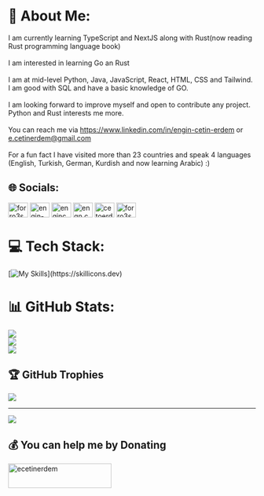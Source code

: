 # 💫 About Me:
I am currently learning TypeScript and NextJS along with Rust(now reading Rust programming language book)<br><br>I am interested in learning Go an Rust<br><br>I am at mid-level Python, Java, JavaScript, React, HTML, CSS and Tailwind. I am good with SQL and have a basic knowledge of GO.<br><br>I am looking forward to improve myself and open to contribute any project. Python and Rust interests me more.<br><br>You can reach me via https://www.linkedin.com/in/engin-cetin-erdem or e.cetinerdem@gmail.com<br><br>For a fun fact I have visited more than 23 countries and speak 4 languages (English, Turkish, German, Kurdish and now learning Arabic) :)


## 🌐 Socials:
<p align="left">
<a href="https://twitter.com/forro3ss" target="blank"><img align="center" src="https://raw.githubusercontent.com/rahuldkjain/github-profile-readme-generator/master/src/images/icons/Social/twitter.svg" alt="forro3ss" height="30" width="40" /></a>
<a href="https://linkedin.com/in/engin-cetin-erdem" target="blank"><img align="center" src="https://raw.githubusercontent.com/rahuldkjain/github-profile-readme-generator/master/src/images/icons/Social/linked-in-alt.svg" alt="engin-cetin-erdem" height="30" width="40" /></a>
<a href="https://fb.com/engincetin.erdem" target="blank"><img align="center" src="https://raw.githubusercontent.com/rahuldkjain/github-profile-readme-generator/master/src/images/icons/Social/facebook.svg" alt="engincetin.erdem" height="30" width="40" /></a>
<a href="https://instagram.com/engn.cetn" target="blank"><img align="center" src="https://raw.githubusercontent.com/rahuldkjain/github-profile-readme-generator/master/src/images/icons/Social/instagram.svg" alt="engn.cetn" height="30" width="40" /></a>
<a href="https://www.hackerrank.com/cetoerdem1" target="blank"><img align="center" src="https://raw.githubusercontent.com/rahuldkjain/github-profile-readme-generator/master/src/images/icons/Social/hackerrank.svg" alt="cetoerdem1" height="30" width="40" /></a>
<a href="https://discord.gg/forro3ss" target="blank"><img align="center" src="https://raw.githubusercontent.com/rahuldkjain/github-profile-readme-generator/master/src/images/icons/Social/discord.svg" alt="forro3ss" height="30" width="40" /></a>
</p> 

# 💻 Tech Stack:
[![My Skills](https://skillicons.dev/icons?i=py,js,ts,java,go,rust,html,css,bootstrap,styledcomponents,tailwind,django,flask,anaconda,ai,fastapi,nodejs,nextjs,npm,pnpm,react,redux,vite,nextjs,expressjs,sqlite,mysql,postgres,postman,docker,windows,linux,ubuntu,bash,atom,vim,neovim,powershell,vscode,git,github,gcp,codepen,cypress,gmail,materialui,)](https://skillicons.dev)

# 📊 GitHub Stats:
![](https://github-readme-stats.vercel.app/api?username=ecetinerdem&theme=tokyonight&hide_border=false&include_all_commits=false&count_private=false)<br/>
![](https://github-readme-streak-stats.herokuapp.com/?user=ecetinerdem&theme=tokyonight&hide_border=false)<br/>
![](https://github-readme-stats.vercel.app/api/top-langs/?username=ecetinerdem&theme=tokyonight&hide_border=false&include_all_commits=false&count_private=false&layout=compact)

## 🏆 GitHub Trophies
![](https://github-profile-trophy.vercel.app/?username=ecetinerdem&theme=radical&no-frame=false&no-bg=true&margin-w=4)

---
[![](https://visitcount.itsvg.in/api?id=ecetinerdem&icon=0&color=0)](https://visitcount.itsvg.in)

  ## 💰 You can help me by Donating
<p><a href="https://www.buymeacoffee.com/ecetinerdem"> <img align="left" src="https://cdn.buymeacoffee.com/buttons/v2/default-yellow.png" height="50" width="210" alt="ecetinerdem" /></a></p><br><br>
 













